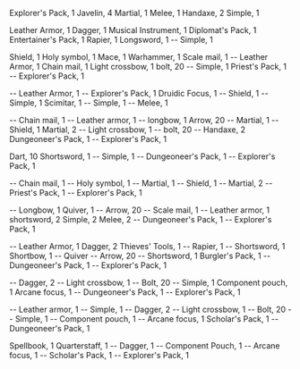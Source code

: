 Explorer's Pack, 1
Javelin, 4
Martial, 1
Melee, 1
Handaxe, 2
Simple, 1

Leather Armor, 1
Dagger, 1
Musical Instrument, 1
Diplomat's Pack, 1
Entertainer's Pack, 1
Rapier, 1
Longsword, 1
-- Simple, 1

Shield, 1
Holy symbol, 1
Mace, 1
Warhammer, 1
Scale mail, 1
-- Leather Armor, 1
Chain mail, 1
Light crossbow, 1
bolt, 20
-- Simple, 1
Priest's Pack, 1
-- Explorer's Pack, 1

-- Leather Armor, 1
-- Explorer's Pack, 1
Druidic Focus, 1
-- Shield, 1
-- Simple, 1
Scimitar, 1
-- Simple, 1
-- Melee, 1

-- Chain mail, 1
-- Leather armor, 1
-- longbow, 1
Arrow, 20
-- Martial, 1
-- Shield, 1
Martial, 2
-- Light crossbow, 1
-- bolt, 20
-- Handaxe, 2
Dungeoneer's Pack, 1
-- Explorer's Pack, 1

Dart, 10
Shortsword, 1
-- Simple, 1
-- Dungeoneer's Pack, 1
-- Explorer's Pack, 1

-- Chain mail, 1
-- Holy symbol, 1
-- Martial, 1
-- Shield, 1
-- Martial, 2
-- Priest's Pack, 1
-- Explorer's Pack, 1

-- Longbow, 1
Quiver, 1
-- Arrow, 20
-- Scale mail, 1
-- Leather armor, 1
shortsword, 2
Simple, 2
Melee, 2
-- Dungeoneer's Pack, 1
-- Explorer's Pack, 1

-- Leather Armor, 1
Dagger, 2
Thieves' Tools, 1
-- Rapier, 1
-- Shortsword, 1
Shortbow, 1
-- Quiver
-- Arrow, 20
-- Shortsword, 1
Burgler's Pack, 1
-- Dungeoneer's Pack, 1
-- Explorer's Pack, 1

-- Dagger, 2
-- Light crossbow, 1
-- Bolt, 20
-- Simple, 1
Component pouch, 1
Arcane focus, 1
-- Dungeoneer's Pack, 1
-- Explorer's Pack, 1

-- Leather armor, 1
-- Simple, 1
-- Dagger, 2
-- Light crossbow, 1
-- Bolt, 20
-- Simple, 1
-- Component pouch, 1
-- Arcane focus, 1
Scholar's Pack, 1
-- Dungeoneer's Pack, 1

Spellbook, 1
Quarterstaff, 1
-- Dagger, 1
-- Component Pouch, 1
-- Arcane focus, 1
-- Scholar's Pack, 1
-- Explorer's Pack, 1
